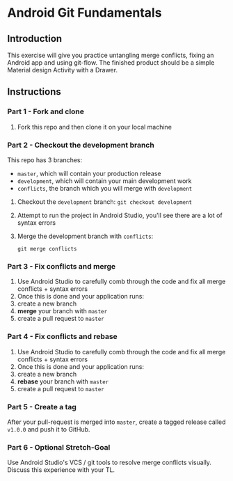 # Android Git Fundamentals

## Introduction

This exercise will give you practice untangling merge conflicts, fixing an Android app and using git-flow. The finished product should be a simple Material design Activity with a Drawer.

## Instructions

### Part 1 - Fork and clone
1. Fork this repo and then clone it on your local machine

### Part 2 - Checkout the development branch
This repo has 3 branches:
  * `master`, which will contain your production release
  * `development`, which will contain your main development work
  * `conflicts`, the branch which you will merge with `development`
1. Checkout the `development` branch:
`git checkout development`
2. Attempt to run the project in Android Studio, you'll see there are a lot of syntax errors
3. Merge the development branch with `conflicts`:    

      `git merge conflicts`

### Part 3 - Fix conflicts and merge
1. Use Android Studio to carefully comb through the code and fix all merge conflicts + syntax errors
2. Once this is done and your application runs:
  1. create a new branch
  2. **merge** your branch with `master`
  3. create a pull request to `master`

### Part 4 - Fix conflicts and rebase
1. Use Android Studio to carefully comb through the code and fix all merge conflicts + syntax errors
2. Once this is done and your application runs:
  1. create a new branch
  2. **rebase** your branch with `master`
  3. create a pull request to `master`

### Part 5 - Create a tag
After your pull-request is merged into `master`, create a tagged release called `v1.0.0` and push it to GitHub.

### Part 6 - Optional Stretch-Goal
Use Android Studio's VCS / git tools to resolve merge conflicts visually. Discuss this experience with your TL.
